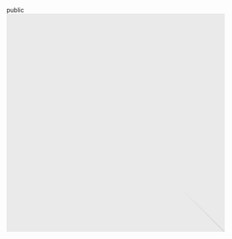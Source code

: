 public
<svg xmlns="http://www.w3.org/2000/svg" width="1200" height="1200" fill="none"><rect width="1200" height="1200" fill="#EAEAEA" rx="3"/><g opacity=".5"><g opacity=".5"><path fill="#FAFAFA" d="M600.709 736.5c-75.454 0-136.621-61.167-136.621-136.62 0-75.454 61.167-136.621 136.621-136.621 75.453 0 136.62 61.167 136.62 136.621 0 75.453-61.167 136.62-136.62 136.62Z"/><path stroke="#C9C9C9" stroke-width="2.418" d="M600.709 736.5c-75.454 0-136.621-61.167-136.621-136.62 0-75.454 61.167-136.621 136.621-136.621 75.453 0 136.62 61.167 136.62 136.621 0 75.453-61.167 136.62-136.62 136.62Z"/></g><path stroke="url(#a)" stroke-width="2.418" d="M0-1.209h553.581" transform="scale(1 -1) rotate(45 1163.11 91.165)"/><path stroke="url(#b)" stroke-width="2.418" d="M404.846 598.671h391.726"/><path stroke="url(#c)" stroke-width="2.418" d="M599.5 795.742V404.017"/><path stroke="url(#d)" stroke-width="2.418" d="m795.717 796.597-391.441-391.44"/><path fill="#fff" d="M600.709 656.704c-31.384 0-56.825-25.441-56.825-56.824 0-31.384 25.441-56.825 56.825-56.825 31.383 0 56.824 25.441 56.824 56.825 0 31.383-25.441 56.824-56.824 56.824Z"/><g clip-path="url(#e)"><path fill="#666" fill-rule="evenodd" d="M616.426 586.58h-31.434v16.176l3.553-3.554.531-.531h9.068l.074-.074 8.463-8.463h2.565l7.18 7.181V586.58Zm-15.715 14.654 3.698 3.699 1.283 1.282-2.565 2.565-1.282-1.283-5.2-5.199h-6.066l-5.514 5.514-.073.073v2.876a2.418 2.418 0 0 0 2.418 2.418h26.598a2.418 2.418 0 0 0 2.418-2.418v-8.317l-8.463-8.463-7.181 7.181-.071.072Zm-19.347 5.442v4.085a6.045 6.045 0 0 0 6.046 6.045h26.598a6.044 6.044 0 0 0 6.045-6.045v-7.108l1.356-1.355-1.282-1.283-.074-.073v-17.989h-38.689v23.43l-.146.146.146.147Z" clip-rule="evenodd"/></g><path stroke="#C9C9C9" stroke-width="2.418" d="M600.709 656.704c-31.384 0-56.825-25.441-56.825-56.824 0-31.384 25.441-56.825 56.825-56.825 31.383 0 56.824 25.441 56.824 56.825 0 31.383-25.441 56.824-56.824 56.824Z"/></g><defs><linearGradient id="a" x1="554.061" x2="-.48" y1=".083" y2=".087" gradientUnits="userSpaceOnUse"><stop stop-color="#C9C9C9" stop-opacity="0"/><stop offset=".208" stop-color="#C9C9C9"/><stop offset=".792" stop-color="#C9C9C9"/><stop offset="1" stop-color="#C9C9C9" stop-opacity="0"/></linearGradient><linearGradient id="b" x1="796.912" x2="404.507" y1="599.963" y2="599.965" gradientUnits="userSpaceOnUse"><stop stop-color="#C9C9C9" stop-opacity="0"/><stop offset=".208" stop-color="#C9C9C9"/><stop offset=".792" stop-color="#C9C9C9"/><stop offset="1" stop-color="#C9C9C9" stop-opacity="0"/></linearGradient><linearGradient id="c" x1="600.792" x2="600.794" y1="403.677" y2="796.082" gradientUnits="userSpaceOnUse"><stop stop-color="#C9C9C9" stop-opacity="0"/><stop offset=".208" stop-color="#C9C9C9"/><stop offset=".792" stop-color="#C9C9C9"/><stop offset="1" stop-color="#C9C9C9" stop-opacity="0"/></linearGradient><linearGradient id="d" x1="404.85" x2="796.972" y1="403.903" y2="796.02" gradientUnits="userSpaceOnUse"><stop stop-color="#C9C9C9" stop-opacity="0"/><stop offset=".208" stop-color="#C9C9C9"/><stop offset=".792" stop-color="#C9C9C9"/><stop offset="1" stop-color="#C9C9C9" stop-opacity="0"/></linearGradient><clipPath id="e"><path fill="#fff" d="M581.364 580.535h38.689v38.689h-38.689z"/></clipPath></defs></svg>
